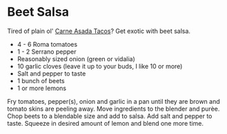 Beet Salsa
==========

Tired of plain ol' [Carne Asada Tacos](../base_layers/chooped_steak.md)? Get exotic with beet salsa.

* 4 - 6 Roma tomatoes
* 1 - 2 Serrano pepper
* Reasonably sized onion (green or vidalia)
* 10 garlic cloves (leave it up to your buds, I like 10 or more)
* Salt and pepper to taste
* 1 bunch of beets
* 1 or more lemons

Fry tomatoes, pepper(s), onion and garlic in a pan until they are brown and tomato skins are peeling away. Move ingredients to the blender and purèe. Chop beets to a blendable size and add to salsa. Add salt and pepper to taste. Squeeze in desired amount of lemon and blend one more time.
